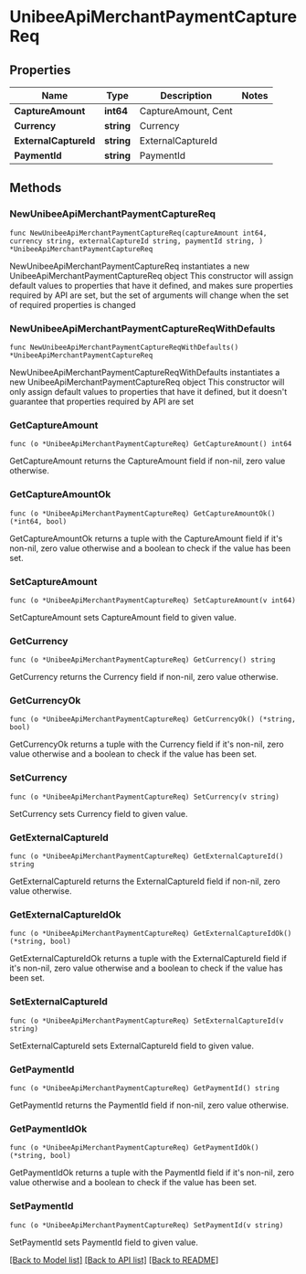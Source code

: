 # UnibeeApiMerchantPaymentCaptureReq

## Properties

Name | Type | Description | Notes
------------ | ------------- | ------------- | -------------
**CaptureAmount** | **int64** | CaptureAmount, Cent | 
**Currency** | **string** | Currency | 
**ExternalCaptureId** | **string** | ExternalCaptureId | 
**PaymentId** | **string** | PaymentId | 

## Methods

### NewUnibeeApiMerchantPaymentCaptureReq

`func NewUnibeeApiMerchantPaymentCaptureReq(captureAmount int64, currency string, externalCaptureId string, paymentId string, ) *UnibeeApiMerchantPaymentCaptureReq`

NewUnibeeApiMerchantPaymentCaptureReq instantiates a new UnibeeApiMerchantPaymentCaptureReq object
This constructor will assign default values to properties that have it defined,
and makes sure properties required by API are set, but the set of arguments
will change when the set of required properties is changed

### NewUnibeeApiMerchantPaymentCaptureReqWithDefaults

`func NewUnibeeApiMerchantPaymentCaptureReqWithDefaults() *UnibeeApiMerchantPaymentCaptureReq`

NewUnibeeApiMerchantPaymentCaptureReqWithDefaults instantiates a new UnibeeApiMerchantPaymentCaptureReq object
This constructor will only assign default values to properties that have it defined,
but it doesn't guarantee that properties required by API are set

### GetCaptureAmount

`func (o *UnibeeApiMerchantPaymentCaptureReq) GetCaptureAmount() int64`

GetCaptureAmount returns the CaptureAmount field if non-nil, zero value otherwise.

### GetCaptureAmountOk

`func (o *UnibeeApiMerchantPaymentCaptureReq) GetCaptureAmountOk() (*int64, bool)`

GetCaptureAmountOk returns a tuple with the CaptureAmount field if it's non-nil, zero value otherwise
and a boolean to check if the value has been set.

### SetCaptureAmount

`func (o *UnibeeApiMerchantPaymentCaptureReq) SetCaptureAmount(v int64)`

SetCaptureAmount sets CaptureAmount field to given value.


### GetCurrency

`func (o *UnibeeApiMerchantPaymentCaptureReq) GetCurrency() string`

GetCurrency returns the Currency field if non-nil, zero value otherwise.

### GetCurrencyOk

`func (o *UnibeeApiMerchantPaymentCaptureReq) GetCurrencyOk() (*string, bool)`

GetCurrencyOk returns a tuple with the Currency field if it's non-nil, zero value otherwise
and a boolean to check if the value has been set.

### SetCurrency

`func (o *UnibeeApiMerchantPaymentCaptureReq) SetCurrency(v string)`

SetCurrency sets Currency field to given value.


### GetExternalCaptureId

`func (o *UnibeeApiMerchantPaymentCaptureReq) GetExternalCaptureId() string`

GetExternalCaptureId returns the ExternalCaptureId field if non-nil, zero value otherwise.

### GetExternalCaptureIdOk

`func (o *UnibeeApiMerchantPaymentCaptureReq) GetExternalCaptureIdOk() (*string, bool)`

GetExternalCaptureIdOk returns a tuple with the ExternalCaptureId field if it's non-nil, zero value otherwise
and a boolean to check if the value has been set.

### SetExternalCaptureId

`func (o *UnibeeApiMerchantPaymentCaptureReq) SetExternalCaptureId(v string)`

SetExternalCaptureId sets ExternalCaptureId field to given value.


### GetPaymentId

`func (o *UnibeeApiMerchantPaymentCaptureReq) GetPaymentId() string`

GetPaymentId returns the PaymentId field if non-nil, zero value otherwise.

### GetPaymentIdOk

`func (o *UnibeeApiMerchantPaymentCaptureReq) GetPaymentIdOk() (*string, bool)`

GetPaymentIdOk returns a tuple with the PaymentId field if it's non-nil, zero value otherwise
and a boolean to check if the value has been set.

### SetPaymentId

`func (o *UnibeeApiMerchantPaymentCaptureReq) SetPaymentId(v string)`

SetPaymentId sets PaymentId field to given value.



[[Back to Model list]](../README.md#documentation-for-models) [[Back to API list]](../README.md#documentation-for-api-endpoints) [[Back to README]](../README.md)



